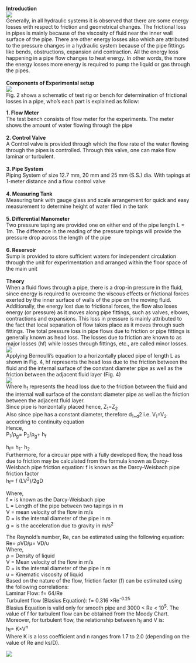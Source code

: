 <b>Introduction</b><br>
<image src="images/image1.PNG"><br>
Generally, in all hydraulic systems it is observed that there are some energy losses with respect to friction and geometrical changes. The frictional loss in pipes is mainly because of the viscosity of fluid near the inner wall surface of the pipe. There are other energy losses also which are attributed to the pressure changes in a hydraulic system because of the pipe fittings like bends, obstructions, expansion and contraction. All the energy loss happening in a pipe flow changes to heat energy. In other words, the more the energy losses more energy is required to pump the liquid or gas through the pipes.<br><br>
<b>Components of Experimental setup</b><br>
<image src="images/image2.png"><br>
Fig. 2 shows a schematic of test rig or bench for determination of frictional losses in a pipe, who’s each part is explained as follow: <br>
                    					
<b>1. Flow Meter</b><br>
The test bench consists of flow meter for the experiments. The meter shows the amount of water flowing through the pipe<br><br>
<b>2. Control Valve </b><br>
A Control valve is provided through which the flow rate of the water flowing through the pipes is controlled. Through this valve, one can make flow laminar or turbulent.<br><br>
<b>3. Pipe System </b><br>
Piping System of size 12.7 mm, 20 mm and 25 mm (S.S.) dia. With tapings at 1-meter distance and a flow control valve<br><br>
<b>4. Measuring Tank</b><br>
Measuring tank with gauge glass and scale arrangement for quick and easy measurement to determine height of water filed in the tank<br><br>
<b>5. Differential Manometer</b> <br>
Two pressure taping are provided one on either end of the pipe length L = 1m. The difference in the reading of the pressure tapings will provide the pressure drop across the length of the pipe<br><br>
<b>6. Reservoir</b> <br> 
Sump is provided to store sufficient waters for independent circulation through the unit for experimentation and arranged within the floor space of the main unit<br><br>
<b>Theory</b><br>
When a fluid flows through a pipe, there is a drop-in pressure in the fluid, since energy is required to overcome the viscous effects or frictional forces exerted by the inner surface of walls of the pipe on the moving fluid. Additionally, the energy lost due to frictional forces, the flow also loses energy (or pressure) as it moves along pipe fittings, such as valves, elbows, contractions and expansions. This loss in pressure is mainly attributed to the fact that local separation of flow takes place as it moves through such fittings. The total pressure loss in pipe flows due to friction or pipe fittings is generally known as head loss. The losses due to friction are known to as major losses (hf) while losses through fittings, etc., are called minor losses.<br> 
<image src="images/image3.png"><br>
Applying Bernoulli’s equation to a horizontally placed pipe of length L as shown in Fig. 4, hf represents the head loss due to the friction between the fluid and the internal surface of the constant diameter pipe as well as the friction between the adjacent fluid layer (Fig. 4)<br>
<image src="images/image4.png"><br>
Where h<sub>f</sub> represents the head loss due to the friction between the fluid and the internal wall surface of the constant diameter pipe as well as the friction between the adjacent fluid layer. <br>
Since pipe is horizontally placed hence,   Z<sub>1</sub>=Z<sub>2</sub><br>
Also since pipe has a constant diameter, therefore d<sub>1=d</sub>2 i.e. V<sub>1</sub>=V<sub>2</sub> according to continuity equation<br>
Hence, <br>
P<sub>1</sub>/ρ<sub>g</sub>=  P<sub>2</sub>/ρ<sub>g</sub>+ h<sub>f</sub><br>

h<sub>f</sub>= h<sub>1</sub>- h<sub>2</sub><br>
Furthermore, for a circular pipe with a fully developed flow, the head loss due to friction may be calculated from the formula known as Darcy-Weisbach pipe friction equation: f is known as the Darcy-Weisbach pipe friction factor<br>
h<sub>f</sub>= f (LV<sup>2</sup>)/2gD<br>

Where, <br>
f = is known as the Darcy-Weisbach pipe<br>
L = Length of the pipe between two tapings in m<br>
V = mean velocity of the flow in m/s<br>
D = is the internal diameter of the pipe in m<br>
g = is the acceleration due to gravity in m/s<sup>2</sup><br>

The Reynold’s number, Re, can be estimated using the following equation:<br>
Re=  ρVD/μ=  VD/υ<br>
Where,<br>
ρ = Density of liquid<br>
V = Mean velocity of the flow in m/s<br>
D = is the internal diameter of the pipe in m<br>
υ = Kinematic viscosity of liquid<br>
Based on the nature of the flow, friction factor (f) can be estimated using the following correlations:<br>
Laminar Flow:                              			     f=  64/Re<br>
Turbulent flow (Blasius Equation):                              f= 0.316 ×Re<sup>-0.25</sup><br>
Blasius Equation is valid only for smooth pipe and 3000 < Re < 10<sup>5</sup>. The value of f for turbulent flow can be obtained from the Moody Chart. Moreover, for turbulent flow, the relationship between h<sub>f</sub> and V is:<br>
h<sub>f</sub>= K×V<sup>n</sup><br>
Where K is a loss coefficient and n ranges from 1.7 to 2.0 (depending on the value of Re and ks/D).  

<image src="images/image8.png"><br>

